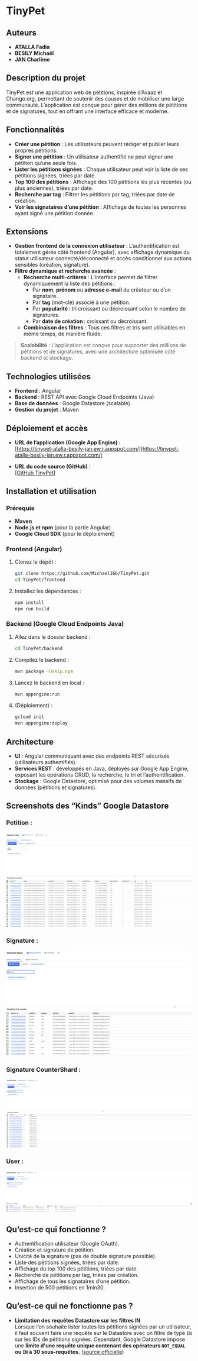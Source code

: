 # TinyPet

## Auteurs
- **ATALLA Fadia**
- **BESILY Michaël**
- **JAN Charlène**

## Description du projet
TinyPet est une application web de pétitions, inspirée d’Avaaz et Change.org, permettant de soutenir des causes et de mobiliser une large communauté. L’application est conçue pour gérer des millions de pétitions et de signatures, tout en offrant une interface efficace et moderne.

## Fonctionnalités
- **Créer une pétition** : Les utilisateurs peuvent rédiger et publier leurs propres pétitions.
- **Signer une pétition** : Un utilisateur authentifié ne peut signer une pétition qu’une seule fois.
- **Lister les pétitions signées** : Chaque utilisateur peut voir la liste de ses pétitions signées, triées par date.
- **Top 100 des pétitions** : Affichage des 100 pétitions les plus récentes (ou plus anciennes), triées par date.
- **Recherche par tag** : Filtrer les pétitions par tag, triées par date de création.
- **Voir les signataires d’une pétition** : Affichage de toutes les personnes ayant signé une pétition donnée.

## Extensions

- **Gestion frontend de la connexion utilisateur** : L’authentification est totalement gérée côté frontend (Angular), avec affichage dynamique du statut utilisateur connecté/déconnecté et accès conditionnel aux actions sensibles (création, signature).
- **Filtre dynamique et recherche avancée** :  
  - **Recherche multi-critères** : L’interface permet de filtrer dynamiquement la liste des pétitions :  
    - Par **nom**, **prénom** ou **adresse e-mail** du créateur ou d’un signataire.
    - Par **tag** (mot-clé) associé à une pétition.
    - Par **popularité** : tri croissant ou décroissant selon le nombre de signatures.
    - Par **date de création** : croissant ou décroissant.
  - **Combinaison des filtres** : Tous ces filtres et tris sont utilisables en même temps, de manière fluide.



> **Scalabilité** : L’application est conçue pour supporter des millions de pétitions et de signatures, avec une architecture optimisée côté backend et stockage.

## Technologies utilisées
- **Frontend** : Angular
- **Backend** : REST API avec Google Cloud Endpoints (Java)
- **Base de données** : Google Datastore (scalable)
- **Gestion du projet** : Maven

## Déploiement et accès

- **URL de l’application (Google App Engine)** :  
  [https://tinypet-atalla-besily-jan.ew.r.appspot.com/](https://tinypet-atalla-besily-jan.ew.r.appspot.com/)

- **URL du code source (GitHub)** :  
  [[GitHub TinyPet](https://github.com/Michael16b/TinyPet)]

## Installation et utilisation

### Prérequis
- **Maven**
- **Node.js et npm** (pour la partie Angular)
- **Google Cloud SDK** (pour le déploiement)

### Frontend (Angular)
1. Clonez le dépôt :
    ```bash
    git clone https://github.com/Michael16b/TinyPet.git
    cd TinyPet/frontend
    ```
2. Installez les dépendances :
    ```bash
    npm install
    npm run build
    ```

### Backend (Google Cloud Endpoints Java)
1. Allez dans le dossier backend :
    ```bash
    cd TinyPet/backend
    ```
2. Compilez le backend :
    ```bash
    mvn package -Dskip.npm
    ```
3. Lancez le backend en local :
    ```bash
    mvn appengine:run
    ```
4. (Déploiement) :
    ```bash
    gcloud init
    mvn appengine:deploy
    ```

## Architecture

- **UI** : Angular communiquant avec des endpoints REST sécurisés (utilisateurs authentifiés).
- **Services REST** : développés en Java, déployés sur Google App Engine, exposant les opérations CRUD, la recherche, le tri et l’authentification.
- **Stockage** : Google Datastore, optimisé pour des volumes massifs de données (pétitions et signatures).

## Screenshots des “Kinds” Google Datastore

### Petition :
![Petition Kinds](assets/kinds/Petition.png)

### Signature :
![Petition Kinds](assets/kinds/Signature.png)

### Signature CounterShard :
![Petition Kinds](assets/kinds/SignatureCounterShard.png)


### User :
![Petition Kinds](assets/kinds/User.png)

## Qu’est-ce qui fonctionne ?

- Authentification utilisateur (Google OAuth).
- Création et signature de pétition.
- Unicité de la signature (pas de double signature possible).
- Liste des pétitions signées, triées par date.
- Affichage du top 100 des pétitions, triées par date.
- Recherche de pétitions par tag, triées par création.
- Affichage de tous les signataires d’une pétition.
- Insertion de 500 pétitions en 1min30.

## Qu’est-ce qui ne fonctionne pas ?

- **Limitation des requêtes Datastore sur les filtres IN**  
  Lorsque l’on souhaite lister toutes les pétitions signées par un utilisateur, il faut souvent faire une requête sur le Datastore avec un filtre de type `IN` sur les IDs de pétitions signées. 
  Cependant, Google Datastore impose une **limite d'une requête unique contenant des opérateurs `NOT_EQUAL` ou `IN`   à 30 sous-requêtes.** ([source officielle](https://cloud.google.com/appengine/docs/legacy/standard/java/datastore/queries?hl=fr))

